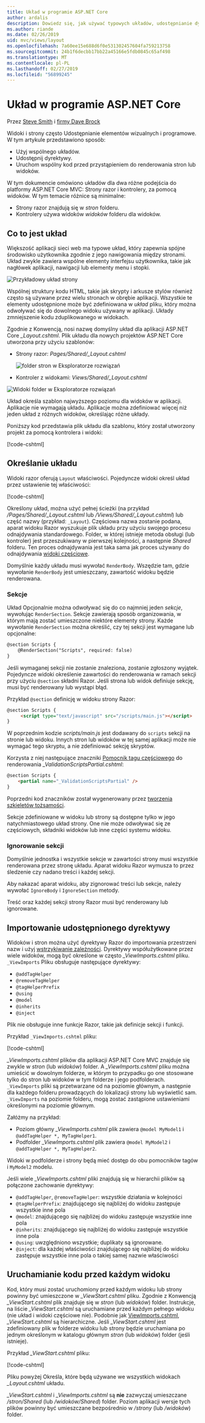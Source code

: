 ```yaml
---
title: Układ w programie ASP.NET Core
author: ardalis
description: Dowiedz się, jak używać typowych układów, udostępnianie dyrektyw i uruchomienia wspólnego kodu przed renderowania widoków w aplikacji ASP.NET Core.
ms.author: riande
ms.date: 02/26/2019
uid: mvc/views/layout
ms.openlocfilehash: 7a60ee15e688d6f0e531302457604fa759213758
ms.sourcegitcommit: 24b1f6decbb17bb22a45166e5fdb0845c65af498
ms.translationtype: MT
ms.contentlocale: pl-PL
ms.lasthandoff: 02/27/2019
ms.locfileid: "56899245"
---
```

# <a name="layout-in-aspnet-core"></a>Układ w programie ASP.NET Core

Przez [Steve Smith](https://ardalis.com/) i [firmy Dave Brock](https://twitter.com/daveabrock)

Widoki i strony często Udostępnianie elementów wizualnych i programowe. W tym artykule przedstawiono sposób:

* Użyj wspólnego układów.
* Udostępnij dyrektywy.
* Uruchom wspólny kod przed przystąpieniem do renderowania stron lub widoków.

W tym dokumencie omówiono układów dla dwa różne podejścia do platformy ASP.NET Core MVC: Strony razor i kontrolery, za pomocą widoków. W tym temacie różnice są minimalne:

* Strony razor znajdują się w *stron* folderu.
* Kontrolery używa widoków *widoków* folderu dla widoków.

## <a name="what-is-a-layout"></a>Co to jest układ

Większość aplikacji sieci web ma typowe układ, który zapewnia spójne środowisko użytkownika zgodnie z jego nawigowania między stronami. Układ zwykle zawiera wspólne elementy interfejsu użytkownika, takie jak nagłówek aplikacji, nawigacji lub elementy menu i stopki.

![Przykładowy układ strony](layout/_static/page-layout.png)

Wspólnej struktury kodu HTML, takie jak skrypty i arkusze stylów również często są używane przez wielu stronach w obrębie aplikacji. Wszystkie te elementy udostępnione może być zdefiniowana w *układ* pliku, który można odwoływać się do dowolnego widoku używany w aplikacji. Układy zmniejszenie kodu zduplikowanego w widokach.

Zgodnie z Konwencją, nosi nazwę domyślny układ dla aplikacji ASP.NET Core *_Layout.cshtml*. Plik układu dla nowych projektów ASP.NET Core utworzona przy użyciu szablonów:

* Strony razor: *Pages/Shared/_Layout.cshtml*

  ![folder stron w Eksploratorze rozwiązań](layout/_static/rp-web-project-views.png)

* Kontroler z widokami: *Views/Shared/_Layout.cshtml*

 ![Widoki folder w Eksploratorze rozwiązań](layout/_static/mvc-web-project-views.png)

Układ określa szablon najwyższego poziomu dla widoków w aplikacji. Aplikacje nie wymagają układu. Aplikacje można zdefiniować więcej niż jeden układ z różnych widoków, określając różne układy.

Poniższy kod przedstawia plik układu dla szablonu, który został utworzony projekt za pomocą kontrolera i widoki:

[!code-cshtml[](~/common/samples/WebApplication1/Views/Shared/_Layout.cshtml?highlight=44,72)]

## <a name="specifying-a-layout"></a>Określanie układu

Widoki razor oferują `Layout` właściwości. Pojedyncze widoki określ układ przez ustawienie tej właściwości:

[!code-cshtml[](../../common/samples/WebApplication1/Views/_ViewStart.cshtml?highlight=2)]

Określony układ, można użyć pełnej ścieżki (na przykład */Pages/Shared/_Layout.cshtml* lub */Views/Shared/_Layout.cshtml*) lub część nazwy (przykład: `_Layout`). Częściowa nazwa zostanie podana, aparat widoku Razor wyszukuje plik układu przy użyciu swojego procesu odnajdywania standardowego. Folder, w której istnieje metoda obsługi (lub kontroler) jest przeszukiwany w pierwszej kolejności, a następnie *Shared* folderu. Ten proces odnajdywania jest taka sama jak proces używany do odnajdywania [widoki częściowe](xref:mvc/views/partial#partial-view-discovery).

Domyślnie każdy układu musi wywołać `RenderBody`. Wszędzie tam, gdzie wywołanie `RenderBody` jest umieszczany, zawartość widoku będzie renderowana.

<a name="layout-sections-label"></a>

### <a name="sections"></a>Sekcje

Układ Opcjonalnie można odwoływać się do co najmniej jeden *sekcje*, wywołując `RenderSection`. Sekcje zawierają sposób organizowania, w którym mają zostać umieszczone niektóre elementy strony. Każde wywołanie `RenderSection` można określić, czy tej sekcji jest wymagane lub opcjonalne:

```html
@section Scripts {
    @RenderSection("Scripts", required: false)
}
```

Jeśli wymaganej sekcji nie zostanie znaleziona, zostanie zgłoszony wyjątek. Pojedyncze widoki określenie zawartości do renderowania w ramach sekcji przy użyciu `@section` składni Razor. Jeśli strona lub widok definiuje sekcję, musi być renderowany lub wystąpi błąd.

Przykład `@section` definicję w widoku strony Razor:

```html
@section Scripts {
     <script type="text/javascript" src="/scripts/main.js"></script>
}
```

W poprzednim kodzie *scripts/main.js* jest dodawany do `scripts` sekcji na stronie lub widoku. Innych stron lub widoków w tej samej aplikacji może nie wymagać tego skryptu, a nie zdefiniować sekcję skryptów.

Korzysta z niej następujące znaczniki [Pomocnik tagu częściowego](xref:mvc/views/tag-helpers/builtin-th/partial-tag-helper) do renderowania *_ValidationScriptsPartial.cshtml*:

```html
@section Scripts {
    <partial name="_ValidationScriptsPartial" />
}
```

Poprzedni kod znaczników został wygenerowany przez [tworzenia szkieletów tożsamości](xref:security/authentication/scaffold-identity).

Sekcje zdefiniowane w widoku lub strony są dostępne tylko w jego natychmiastowego układ strony. One nie może odwoływać się ze częściowych, składniki widoków lub inne części systemu widoku.

### <a name="ignoring-sections"></a>Ignorowanie sekcji

Domyślnie jednostka i wszystkie sekcje w zawartości strony musi wszystkie renderowana przez stronę układu. Aparat widoku Razor wymusza to przez śledzenie czy nadano treści i każdej sekcji.

Aby nakazać aparat widoku, aby zignorować treści lub sekcje, należy wywołać `IgnoreBody` i `IgnoreSection` metody.

Treść oraz każdej sekcji strony Razor musi być renderowany lub ignorowane.

<a name="viewimports"></a>

## <a name="importing-shared-directives"></a>Importowanie udostępnionego dyrektywy

Widoków i stron można użyć dyrektywy Razor do importowania przestrzeni nazw i użyj [wstrzykiwanie zależności](dependency-injection.md). Dyrektywy współużytkowane przez wiele widoków, mogą być określone w często *_ViewImports.cshtml* pliku. `_ViewImports` Pliku obsługuje następujące dyrektywy:

* `@addTagHelper`
* `@removeTagHelper`
* `@tagHelperPrefix`
* `@using`
* `@model`
* `@inherits`
* `@inject`

Plik nie obsługuje inne funkcje Razor, takie jak definicje sekcji i funkcji.

Przykład `_ViewImports.cshtml` pliku:

[!code-cshtml[](../../common/samples/WebApplication1/Views/_ViewImports.cshtml)]

*_ViewImports.cshtml* plików dla aplikacji ASP.NET Core MVC znajduje się zwykle w *stron* (lub *widoków*) folder. A *_ViewImports.cshtml* pliku można umieścić w dowolnym folderze, w którym to przypadku go one stosowane tylko do stron lub widoków w tym folderze i jego podfolderach. `_ViewImports` pliki są przetwarzane od na poziomie głównym, a następnie dla każdego folderu prowadzących do lokalizacji strony lub wyświetlić sam. `_ViewImports` na poziomie folderu, mogą zostać zastąpione ustawieniami określonymi na poziomie głównym.

Załóżmy na przykład:

* Poziom główny *_ViewImports.cshtml* plik zawiera `@model MyModel1` i `@addTagHelper *, MyTagHelper1`.
* Podfolder *_ViewImports.cshtml* plik zawiera `@model MyModel2` i `@addTagHelper *, MyTagHelper2`.

Widoki w podfolderze i strony będą mieć dostęp do obu pomocników tagów i `MyModel2` modelu.

Jeśli wiele *_ViewImports.cshtml* pliki znajdują się w hierarchii plików są połączone zachowanie dyrektywy:

* `@addTagHelper`, `@removeTagHelper`: wszystkie działania w kolejności
* `@tagHelperPrefix`: znajdującego się najbliżej do widoku zastępuje wszystkie inne pola
* `@model`: znajdującego się najbliżej do widoku zastępuje wszystkie inne pola
* `@inherits`: znajdującego się najbliżej do widoku zastępuje wszystkie inne pola
* `@using`: uwzględniono wszystkie; duplikaty są ignorowane.
* `@inject`: dla każdej właściwości znajdującego się najbliżej do widoku zastępuje wszystkie inne pola o takiej samej nazwie właściwości

<a name="viewstart"></a>

## <a name="running-code-before-each-view"></a>Uruchamianie kodu przed każdym widoku

Kod, który musi zostać uruchomiony przed każdym widoku lub strony powinny być umieszczone w *_ViewStart.cshtml* pliku. Zgodnie z Konwencją *_ViewStart.cshtml* plik znajduje się w *stron* (lub *widoków*) folder. Instrukcje, na liście *_ViewStart.cshtml* są uruchamiane przed każdym pełnego widoku (nie układ i widoki częściowe nie). Podobnie jak [ViewImports.cshtml](xref:mvc/views/layout#viewimports), *_ViewStart.cshtml* są hierarchiczne. Jeśli *_ViewStart.cshtml* jest zdefiniowany plik w folderze widoku lub strony będzie uruchamiana po jednym określonym w katalogu głównym *stron* (lub *widoków*) folder (jeśli istnieje).

Przykład *_ViewStart.cshtml* pliku:

[!code-cshtml[](../../common/samples/WebApplication1/Views/_ViewStart.cshtml)]

Pliku powyżej Określa, które będą używane we wszystkich widokach *_Layout.cshtml* układu.

*_ViewStart.cshtml* i *_ViewImports.cshtml* są **nie** zazwyczaj umieszczane */stron/Shared* (lub   */widoków/Shared*) folder. Poziom aplikacji wersje tych plików powinny być umieszczane bezpośrednio w */strony* (lub */widoków*) folder.
